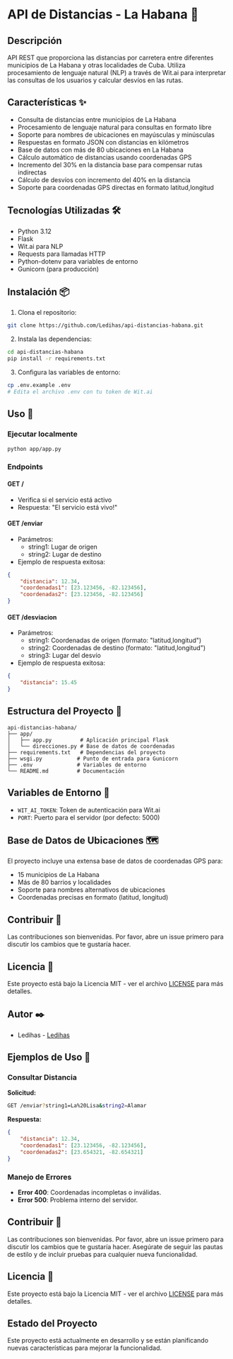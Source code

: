 # API de Distancias - La Habana 🚗

## Descripción
API REST que proporciona las distancias por carretera entre diferentes municipios de La Habana y otras localidades de Cuba. Utiliza procesamiento de lenguaje natural (NLP) a través de Wit.ai para interpretar las consultas de los usuarios y calcular desvíos en las rutas.

## Características ✨
- Consulta de distancias entre municipios de La Habana
- Procesamiento de lenguaje natural para consultas en formato libre
- Soporte para nombres de ubicaciones en mayúsculas y minúsculas
- Respuestas en formato JSON con distancias en kilómetros
- Base de datos con más de 80 ubicaciones en La Habana
- Cálculo automático de distancias usando coordenadas GPS
- Incremento del 30% en la distancia base para compensar rutas indirectas
- Cálculo de desvíos con incremento del 40% en la distancia
- Soporte para coordenadas GPS directas en formato latitud,longitud

## Tecnologías Utilizadas 🛠️
- Python 3.12
- Flask
- Wit.ai para NLP
- Requests para llamadas HTTP
- Python-dotenv para variables de entorno
- Gunicorn (para producción)

## Instalación 📦

1. Clona el repositorio:
```bash
git clone https://github.com/Ledihas/api-distancias-habana.git
```

2. Instala las dependencias:
```bash
cd api-distancias-habana
pip install -r requirements.txt
```

3. Configura las variables de entorno:
```bash
cp .env.example .env
# Edita el archivo .env con tu token de Wit.ai
```

## Uso 🚀

### Ejecutar localmente
```bash
python app/app.py
```

### Endpoints

#### GET /
- Verifica si el servicio está activo
- Respuesta: "El servicio está vivo!"


#### GET /enviar
- Parámetros:
  - string1: Lugar de origen
  - string2: Lugar de destino
- Ejemplo de respuesta exitosa:
```json
{
    "distancia": 12.34,
    "coordenadas1": [23.123456, -82.123456],
    "coordenadas2": [23.123456, -82.123456]
}
```

#### GET /desviacion
- Parámetros:
  - string1: Coordenadas de origen (formato: "latitud,longitud")
  - string2: Coordenadas de destino (formato: "latitud,longitud")
  - string3: Lugar del desvío
- Ejemplo de respuesta exitosa:
```json
{
    "distancia": 15.45
}
```



## Estructura del Proyecto 📁
```
api-distancias-habana/
├── app/
│   ├── app.py         # Aplicación principal Flask
│   └── direcciones.py # Base de datos de coordenadas
├── requirements.txt   # Dependencias del proyecto
├── wsgi.py           # Punto de entrada para Gunicorn
├── .env              # Variables de entorno
└── README.md         # Documentación
```

## Variables de Entorno 🔐
- `WIT_AI_TOKEN`: Token de autenticación para Wit.ai
- `PORT`: Puerto para el servidor (por defecto: 5000)

## Base de Datos de Ubicaciones 🗺️
El proyecto incluye una extensa base de datos de coordenadas GPS para:
- 15 municipios de La Habana
- Más de 80 barrios y localidades
- Soporte para nombres alternativos de ubicaciones
- Coordenadas precisas en formato (latitud, longitud)

## Contribuir 🤝
Las contribuciones son bienvenidas. Por favor, abre un issue primero para discutir los cambios que te gustaría hacer.

## Licencia 📄
Este proyecto está bajo la Licencia MIT - ver el archivo [LICENSE](LICENSE) para más detalles.

## Autor ✒️
- Ledihas - [Ledihas](https://github.com/Ledihas)

## Ejemplos de Uso 🚀

### Consultar Distancia

**Solicitud:**
```bash
GET /enviar?string1=La%20Lisa&string2=Alamar
```

**Respuesta:**
```json
{
    "distancia": 12.34,
    "coordenadas1": [23.123456, -82.123456],
    "coordenadas2": [23.654321, -82.654321]
}
```

### Manejo de Errores

- **Error 400**: Coordenadas incompletas o inválidas.
- **Error 500**: Problema interno del servidor.

## Contribuir 🤝

Las contribuciones son bienvenidas. Por favor, abre un issue primero para discutir los cambios que te gustaría hacer. Asegúrate de seguir las pautas de estilo y de incluir pruebas para cualquier nueva funcionalidad.

## Licencia 📄

Este proyecto está bajo la Licencia MIT - ver el archivo [LICENSE](LICENSE) para más detalles.

## Estado del Proyecto

Este proyecto está actualmente en desarrollo y se están planificando nuevas características para mejorar la funcionalidad.

